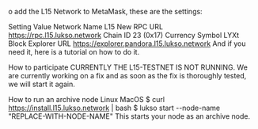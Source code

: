 o add the L15 Network to MetaMask, these are the settings:

Setting	Value
Network Name	L15
New RPC URL	https://rpc.l15.lukso.network
Chain ID	23 (0x17)
Currency Symbol	LYXt
Block Explorer URL	https://explorer.pandora.l15.lukso.network
And if you need it, here is a tutorial on how to do it.

How to participate
CURRENTLY THE L15-TESTNET IS NOT RUNNING.
We are currently working on a fix and as soon as the fix is thoroughly tested, we will start it again.

How to run an archive node
Linux
MacOS
$ curl https://install.l15.lukso.network | bash
$ lukso start --node-name "REPLACE-WITH-NODE-NAME"
This starts your node as an archive node.
